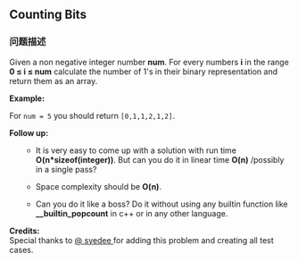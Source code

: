 ## Counting Bits  
### 问题描述
Given a non negative integer number **num**. For every numbers **i** in the range **0 &le; i &le; num** calculate the number of 1's in their binary representation and return them as an array.



**Example:**</br>
For `num = 5` you should return `[0,1,1,2,1,2]`.



**Follow up:**
<ul>
- It is very easy to come up with a solution with run time **O(n*sizeof(integer))**. But can you do it in linear time **O(n)** /possibly in a single pass?
- Space complexity should be **O(n)**.
- Can you do it like a boss? Do it without using any builtin function like **__builtin_popcount**  in c++ or in any other language.
</ul>


**Credits:**<br />Special thanks to [@ syedee ](https://leetcode.com/discuss/user/syedee) for adding this problem and creating all test cases.
